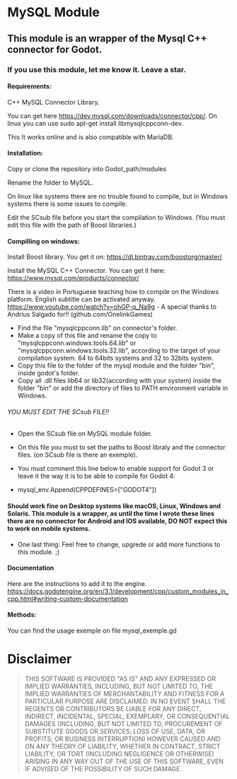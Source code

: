 # MySQL Module 

## This module is an wrapper of the Mysql C++ connector for Godot. 

### If you use this module, let me know it. Leave a star. 


#### Requirements: 

C++ MySQL Connector Library. 

You can get here https://dev.mysql.com/downloads/connector/cpp/. 
On linux you can use sudo apt-get install libmysqlcppconn-dev.

This It works online and is also compatible with MariaDB.
   
#### Installation: 

Copy or clone the repository into Godot_path/modules

Rename the folder to MySQL.

On linux like systems there are no trouble found to compile, but in Windows systems there is some issues to compile. 

Edit the SCsub file before you start the compilation to Windows. (You must edit this file with the path of Boost libraries.)

#### Compilling on windows:

Install Boost library. You get it on:
https://dl.bintray.com/boostorg/master/


Install the MySQL C++ Connector. You can get it here:
https://www.mysql.com/products/connector/

There is a video in Portuguese teaching how to compile on the Windows platform.
English subtitle can be activated anyway.
https://www.youtube.com/watch?v=ohGP-q_Na9g - A special thanks to Andrius Salgado for!! (github.com/OnelinkGames) 


- Find the file "mysqlcppconn.lib" on connector's folder.
- Make a copy of this file and rename the copy to "mysqlcppconn.windows.tools.64.lib" or "mysqlcppconn.windows.tools.32.lib",   according to the target of your compilation system. 64 to 64bits systems and 32 to 32bits system.
- Copy this file to the folder of the mysql module and the folder "bin", inside godot's folder. 
- Copy all .dll files lib64 or lib32(according with your system) inside the folder "bin" or add the directory of files to       PATH environment variable in Windows.


######        YOU MUST EDIT THE SCsub FILE!!
- Open the SCsub file on MySQL module folder.
- On this file you must to set the paths to Boost libraly and the connector files. (on SCsub file is there an exemple).
- You must comment this line below to enable support for Godot 3 or leave it the way it is to be able to compile for Godot 4:

- mysql_env.Append(CPPDEFINES=["GODOT4"])

#### Should work fine on Desktop systems like macOS, Linux, Windows and Solaris. This module is a wrapper, as until the time I wrote these lines there are no connector for Android and IOS available, DO NOT expect this to work on mobile systems. 

- One last thing: Feel free to change, upgrede or add more functions to this module. ;)

####  Documentation
Here are the instructions to add it to the engine.
https://docs.godotengine.org/en/3.1/development/cpp/custom_modules_in_cpp.html#writing-custom-documentation


#### Methods: 

You can find the usage exemple on file mysql_exemple.gd

# Disclaimer

> THIS SOFTWARE IS PROVIDED "AS IS" AND ANY EXPRESSED OR IMPLIED WARRANTIES, INCLUDING, BUT NOT LIMITED TO, THE IMPLIED WARRANTIES OF MERCHANTABILITY AND FITNESS FOR A PARTICULAR PURPOSE ARE DISCLAIMED. IN NO EVENT SHALL THE REGENTS OR CONTRIBUTORS BE LIABLE FOR ANY DIRECT, INDIRECT, INCIDENTAL, SPECIAL, EXEMPLARY, OR CONSEQUENTIAL DAMAGES (INCLUDING, BUT NOT LIMITED TO, PROCUREMENT OF SUBSTITUTE GOODS OR SERVICES; LOSS OF USE, DATA, OR PROFITS; OR BUSINESS INTERRUPTION)
HOWEVER CAUSED AND ON ANY THEORY OF LIABILITY, WHETHER IN CONTRACT, STRICT LIABILITY, OR TORT (INCLUDING NEGLIGENCE OR OTHERWISE) ARISING IN ANY WAY OUT OF THE USE OF THIS SOFTWARE, EVEN IF ADVISED OF THE POSSIBILITY OF SUCH DAMAGE.


